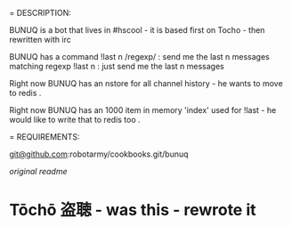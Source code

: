 = DESCRIPTION:

BUNUQ is a bot that lives in #hscool - it is based first on Tocho - then rewritten with irc

BUNUQ has a command 
!last n /regexp/  :  send me the last n messages matching regexp
!last n           :  just send me the last n messages

Right now BUNUQ has an nstore for all channel history - he wants to move
to redis .

Right now BUNUQ has an 1000 item in memory 'index' used for !last - he
would like to write that to redis too .

= REQUIREMENTS:

 git@github.com:robotarmy/cookbooks.git/bunuq

*original readme*
# Tōchō 盗聴 - was this - rewrote it


